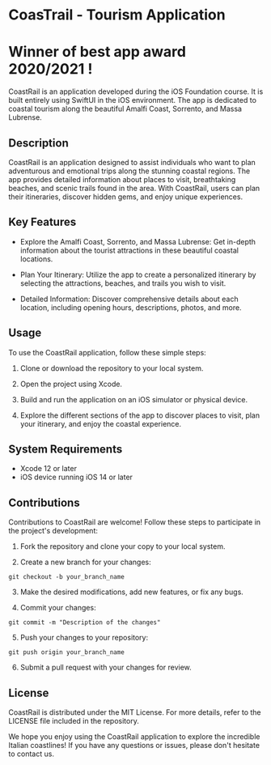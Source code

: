 # CoasTrail - Tourism Application
# Winner of best app award 2020/2021 !

CoastRail is an application developed during the iOS Foundation course. It is built entirely using SwiftUI in the iOS environment. The app is dedicated to coastal tourism along the beautiful Amalfi Coast, Sorrento, and Massa Lubrense.

## Description

CoastRail is an application designed to assist individuals who want to plan adventurous and emotional trips along the stunning coastal regions. The app provides detailed information about places to visit, breathtaking beaches, and scenic trails found in the area. With CoastRail, users can plan their itineraries, discover hidden gems, and enjoy unique experiences.

## Key Features

- Explore the Amalfi Coast, Sorrento, and Massa Lubrense: Get in-depth information about the tourist attractions in these beautiful coastal locations.

- Plan Your Itinerary: Utilize the app to create a personalized itinerary by selecting the attractions, beaches, and trails you wish to visit.

- Detailed Information: Discover comprehensive details about each location, including opening hours, descriptions, photos, and more.

## Usage

To use the CoastRail application, follow these simple steps:

1. Clone or download the repository to your local system.

2. Open the project using Xcode.

3. Build and run the application on an iOS simulator or physical device.

4. Explore the different sections of the app to discover places to visit, plan your itinerary, and enjoy the coastal experience.

## System Requirements

- Xcode 12 or later
- iOS device running iOS 14 or later

## Contributions

Contributions to CoastRail are welcome! Follow these steps to participate in the project's development:

1. Fork the repository and clone your copy to your local system.

2. Create a new branch for your changes:
```
git checkout -b your_branch_name
```

3. Make the desired modifications, add new features, or fix any bugs.

4. Commit your changes:
```
git commit -m "Description of the changes"
```

5. Push your changes to your repository:
```
git push origin your_branch_name
```

6. Submit a pull request with your changes for review.

## License

CoastRail is distributed under the MIT License. For more details, refer to the LICENSE file included in the repository.

We hope you enjoy using the CoastRail application to explore the incredible Italian coastlines! If you have any questions or issues, please don't hesitate to contact us.